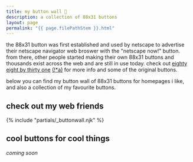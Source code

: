 ```yaml
---
title: my button wall 🧱
description: a collection of 88x31 buttons
layout: page
permalink: "{{ page.filePathStem }}.html"
---
```


the 88x31 button was first established and used by netscape to advertise their netscape navigator web broswer with the "netscape now!" button. from there, other people started making their own 88x31 buttons and thousands exist across the web and are still in use today. check out [eighty eight by thirty one](https://geocities.restorativland.org/NapaValley/2022/88x31.html) [(!*a)](https://web.archive.org/web/19990129040545/http://www.geocities.com/NapaValley/2022/88x31.html) for more info and some of the original buttons.

below you can find my button wall of 88x31 buttons for homepages i like, and also a collection of my favourite buttons.

## check out my web friends

{% include "partials/_buttonwall.njk" %}

## cool buttons for cool things

*coming soon*